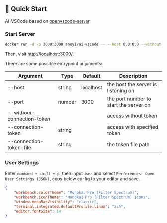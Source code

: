 ## 🚀 Quick Start

AI-VSCode based on [openvscode-server](https://github.com/gitpod-io/openvscode-server).

### Start Server

```sh
docker run -d -p 3000:3000 anoyi/ai-vscode -- --host 0.0.0.0 --without-connection-token
```

Then, visit [http://localhost:3000/](http://localhost:3000/).

There are some possible entrypoint arguments:

| Argument                   | Type   | Default   | Description                            |
| -------------------------- | ------ | --------- | -------------------------------------- |
| --host                     | string | localhost | the host the server is listening on    |
| --port                     | number | 3000      | the port number to start the server on |
| --without-connection-token |        |           | access without token                   |
| --connection-token         | string |           | access with specified token            |
| --connection-token-file    | string |           | the token file path                    |

### User Settings

Enter `command + shift + p`, then input `user` and select `Perferences: Open User Settings (JSON)`, copy below config to your editor and save.

```json
{
    "workbench.colorTheme": "Monokai Pro (Filter Spectrum)",
    "workbench.iconTheme": "Monokai Pro (Filter Spectrum) Icons",
    "window.menuBarVisibility": "classic",
    "terminal.integrated.defaultProfile.linux": "zsh",
    "editor.fontSize": 14
}
```